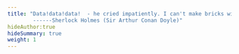 ```yaml
---
title: "Data!data!data!  - he cried impatiently. I can't make bricks without clay.
        ------Sherlock Holmes (Sir Arthur Conan Doyle)"
hideAuthor:true
hideSummary: true
weight: 1
---
```

